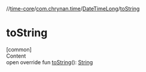 //[time-core](../../../index.md)/[com.chrynan.time](../index.md)/[DateTimeLong](index.md)/[toString](to-string.md)



# toString  
[common]  
Content  
open override fun [toString](to-string.md)(): [String](https://kotlinlang.org/api/latest/jvm/stdlib/kotlin/-string/index.html)  



